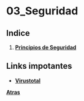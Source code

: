 # 03_Seguridad

## Indice

1.  [**Principios de Seguridad**](02_PRINCIPIOS-DE-SEGURIDAD-Y-ALTA-DISPONIBILIDAD/Index.md)


## Links impotantes
* [**Virustotal**](https://www.virustotal.com/gui/home/upload)

**[Atras](../README.md)**